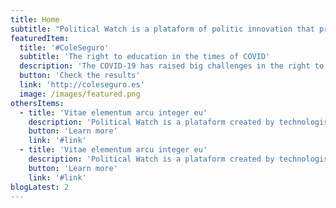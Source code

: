 ```yaml
---
title: Home
subtitle: "Political Watch is a plataform of politic innovation that promotes the monitoring, surveillance and citizen participation through developments based on civic technologies to promote the sustainable development."
featuredItem:
  title: '#ColeSeguro'
  subtitle: 'The right to education in the times of COVID'
  description: 'The COVID-19 has raised big challenges in the right to education. Despite the different back to school plans, the 2020/2021 school year started with big questions about the way the right to education could be guaranteed in safety conditions. This report analyzes this question focusing in public investment in education, the state of affairs in the educational centers and the citizenship perception about the measures taken.'
  button: 'Check the results'
  link: 'http://coleseguro.es'
  image: /images/featured.png
othersItems:
  - title: 'Vitae elementum arcu integer eu'
    description: 'Political Watch is a plataform created by technologist, economists and journalists that is subscribed inside the CIECODE strategy as one more of its main lines of work.'
    button: 'Learn more'
    link: '#link'
  - title: 'Vitae elementum arcu integer eu'
    description: 'Political Watch is a plataform created by technologist, economists and journalists that is subscribed inside the CIECODE strategy as one more of its main lines of work.'
    button: 'Learn more'
    link: '#link'
blogLatest: 2
---
```

<hero></hero>

<featured
  title="At hands"
  :featured="featuredItem">
</featured>

<lines-of-work></lines-of-work>

<!---
<banner
  bg="/images/bgbanner.jpg"
  title="Lorem ipsum dolor sit amet, consectetur adipiscing elit."
  description="Political Watch es la plataforma formada por tecnólogas, economistas y periodistas que se inscribe dentro de la estrategia de CIECODE como una de sus principales líneas de trabajo."
  button="Saber más"
  link="#enlace">
</banner>

<banner
  title="Lorem ipsum dolor sit amet, consectetur adipiscing elit."
  description="Political Watch es la plataforma formada por tecnólogas, economistas y periodistas que se inscribe dentro de la estrategia de CIECODE como una de sus principales líneas de trabajo."
  button="Saber más"
  link="#enlace">
</banner>
-->

<blog-latest></blog-latest>
